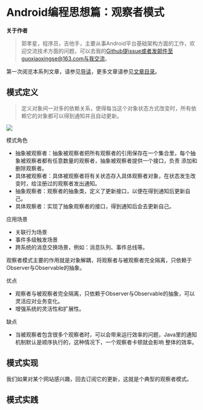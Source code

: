 # Android编程思想篇：观察者模式

**关于作者**

>郭孝星，程序员，吉他手，主要从事Android平台基础架构方面的工作，欢迎交流技术方面的问题，可以去我的[Github](https://github.com/guoxiaoxing)提issue或者发邮件至guoxiaoxingse@163.com与我交流。

第一次阅览本系列文章，请参见[导读](https://github.com/guoxiaoxing/android-open-source-project-analysis/blob/master/doc/导读.md)，更多文章请参见[文章目录](https://github.com/guoxiaoxing/android-open-source-project-analysis/blob/master/README.md)。

## 模式定义

>定义对象间一对多的依赖关系，使得每当这个对象状态方式改变时，所有依赖它的对象都可以得到通知并且自动更新。

<img src="https://github.com/guoxiaoxing/android-open-source-project-analysis/raw/master/art/program/observer_pattern_class.png"/>

模式角色

- 抽象被观察者：抽象被观察者把所有观察者的引用保存在一个集合里，每个抽象被观察者都有任意数量的观察者，抽象被观察者提供一个接口，负责
添加和删除观察者。
- 具体被观察者：具体被观察者将有关状态存入具体观察者对象，在状态发生改变时，给注册过的观察者发出通知。
- 抽象观察者：观察者的抽象类，定义了更新接口，以便在得到通知后更新自己。
- 具体观察者：实现了抽象观察者的接口，得到通知后会去更新自己。

应用场景

- 关联行为场景
- 事件多级触发场景
- 跨系统的消息交换场景，例如：消息队列、事件总线等。

观察者模式主要的作用就是对象解耦，将观察者与被观察者完全隔离，只依赖于Observer与Observable的抽象。

优点

- 观察者与被观察者完全隔离，只依赖于Observer与Observable的抽象，可以灵活应对业务变化。
- 增强系统的灵活性和扩展性。

缺点

- 当被观察者包含很多个观察者时，可以会带来运行效率的问题，Java里的通知机制默认是顺序执行的，这种情况下，一个观察者卡顿就会影响
整体的效率。

## 模式实现

我们如果对某个网站感兴趣，回去订阅它的更新，这就是个典型的观察者模式。


## 模式实践
